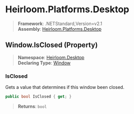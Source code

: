 # Heirloom.Platforms.Desktop

> **Framework**: .NETStandard,Version=v2.1  
> **Assembly**: [Heirloom.Platforms.Desktop][0]

## Window.IsClosed (Property)

> **Namespace**: [Heirloom.Desktop][0]  
> **Declaring Type**: [Window][1]

### IsClosed

Gets a value that determines if this window been closed.

```cs
public bool IsClosed { get; }
```

> **Returns**: `bool`

[0]: ../../../Heirloom.Platforms.Desktop.md
[1]: ../Window.md
